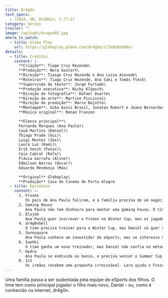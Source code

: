 ```yaml
---
title: Dr4g0n
tech_specs:
  - (2024, HD, 8x30min, 1.77:1)
category: Séries
trailer: ""
image: /uploads/dragon05.jpg
where_to_watch:
  - title: Globo Play
    url: https://globoplay.globo.com/dr4g0n/t/JxHzWzbH9n/
details:
  - title: Créditos
    content: |-
      **Criação**: Tiago Cruz Rezende\
      **Produção**: Nora Goulart\
      **Direção**: Tiasgo Cruz Rezende e Ana Luiza Azevedo\
      **Roteiros**: Tiago Cruz Rezende, Ana Saki e Tomás Fleck\
      **Supervisão de texto**: Jorge Furtado\
      **Produção executiva**: Nicky Klöpsch\
      **Direção de fotografia**: Rafael Duarte\
      **Direção de arte**: Martino Piccinini\
      **Direção de produção**: Marco Bajotto\
      **Montagem**: Giba Assis Brasil, Jonatas Rubert e Joana Bernardes\
      **Música original**: Renan Franzen

      **Elenco principal**\
      Fernanda Marques (Ana Paula)\
      Cauã Martins (Daniel)\
      Thiago Prade (Gui)\
      Luigi Montez (Ike)\
      Laura Luz (Kami)\
      Erik Vesch (Patos)\
      Caio Cabral (Rafa)\
      Flávia Garrafa (Aline)\
      Edmilson Barros (Oscar)\
      Eduardo Mendonça (Max)

      **Original** Globoplay\
      **Produção** Casa de Cinema de Porto Alegre
  - title: Episódios
    content: >-
      1. Frozen
         Os pais de Ana Paula faliram, e a família precisa de um negócio novo. Por sorte, ela acaba de descobrir que seu irmão mais novo Daniel é um gênio no jogo Full Force.
      2. Gaming House
         Ana Paula não tem dinheiro para montar uma gaming house. O time disputa as posições de cada um no jogo, pois ninguém quer ser Suporte. Aline e Oscar investigam a índole de Daniel.
      3. Elojob
         Ana Paula quer inscrever o Frozen no Winter Cup, mas os jogadores não têm ranking suficiente. Max acusa Daniel de fazer Elojob. Os pais tentam corrigir a alimentação dos jovens.
      4. dr4g0nbell
         O time precisa treinar para o Winter Cup, mas Daniel só quer saber da Streamer Bell. Ana Paula tenta escolher entre Gui ou Rafa. Os pais se preocupam com a sexualidade da filha.
      5. Sunnsquare
         Ana Paula conhece um investidor de eSports, mas se interessa mais por sua assistente. Enquanto isso, os nervos dos jogadores são colocados à prova nas eliminatórias do Winter Cup.
      6. Saekki
         O time ganha um novo treinador, mas Daniel não confia no método exigente dele. Ana Paula descobre a verdade sobre Horang. Os pais acolhem os jovens exaustos.
      7. Hydra
         Ana Paula se endivida no banco, e precisa vencer o Summer Cup a qualquer custo. Daniel implica com o prêmio de MVP de Ike. Kami cogita trocar de time. Lara tem um dilema ético.
      8. 1x1
         Os irmãos recebem uma proposta irrecusável. Lara ajuda o Frozen a revogar a decisão do Summer Cup. Daniel quer enfrentar Horang no 1x1. Os pais temem o ninho vazio.
---
```

Uma família passa a ser sustentada pela equipe de eSports dos filhos. O time tem como principal jogador o filho mais novo, Daniel – ou, como é conhecido na internet, dr4g0n.
